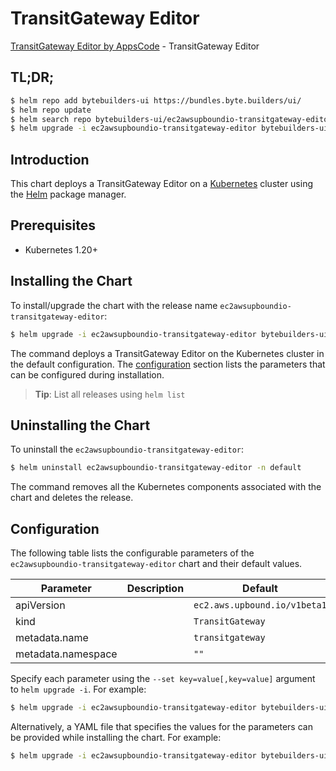 # TransitGateway Editor

[TransitGateway Editor by AppsCode](https://byte.builders) - TransitGateway Editor

## TL;DR;

```bash
$ helm repo add bytebuilders-ui https://bundles.byte.builders/ui/
$ helm repo update
$ helm search repo bytebuilders-ui/ec2awsupboundio-transitgateway-editor --version=v0.4.18
$ helm upgrade -i ec2awsupboundio-transitgateway-editor bytebuilders-ui/ec2awsupboundio-transitgateway-editor -n default --create-namespace --version=v0.4.18
```

## Introduction

This chart deploys a TransitGateway Editor on a [Kubernetes](http://kubernetes.io) cluster using the [Helm](https://helm.sh) package manager.

## Prerequisites

- Kubernetes 1.20+

## Installing the Chart

To install/upgrade the chart with the release name `ec2awsupboundio-transitgateway-editor`:

```bash
$ helm upgrade -i ec2awsupboundio-transitgateway-editor bytebuilders-ui/ec2awsupboundio-transitgateway-editor -n default --create-namespace --version=v0.4.18
```

The command deploys a TransitGateway Editor on the Kubernetes cluster in the default configuration. The [configuration](#configuration) section lists the parameters that can be configured during installation.

> **Tip**: List all releases using `helm list`

## Uninstalling the Chart

To uninstall the `ec2awsupboundio-transitgateway-editor`:

```bash
$ helm uninstall ec2awsupboundio-transitgateway-editor -n default
```

The command removes all the Kubernetes components associated with the chart and deletes the release.

## Configuration

The following table lists the configurable parameters of the `ec2awsupboundio-transitgateway-editor` chart and their default values.

|     Parameter      | Description |                 Default                 |
|--------------------|-------------|-----------------------------------------|
| apiVersion         |             | <code>ec2.aws.upbound.io/v1beta1</code> |
| kind               |             | <code>TransitGateway</code>             |
| metadata.name      |             | <code>transitgateway</code>             |
| metadata.namespace |             | <code>""</code>                         |


Specify each parameter using the `--set key=value[,key=value]` argument to `helm upgrade -i`. For example:

```bash
$ helm upgrade -i ec2awsupboundio-transitgateway-editor bytebuilders-ui/ec2awsupboundio-transitgateway-editor -n default --create-namespace --version=v0.4.18 --set apiVersion=ec2.aws.upbound.io/v1beta1
```

Alternatively, a YAML file that specifies the values for the parameters can be provided while
installing the chart. For example:

```bash
$ helm upgrade -i ec2awsupboundio-transitgateway-editor bytebuilders-ui/ec2awsupboundio-transitgateway-editor -n default --create-namespace --version=v0.4.18 --values values.yaml
```
